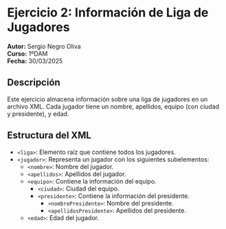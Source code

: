 # Ejercicio 2: Información de Liga de Jugadores

**Autor:** Sergio Negro Oliva  
**Curso:** 1ºDAM  
**Fecha:** 30/03/2025  

## Descripción  
Este ejercicio almacena información sobre una liga de jugadores en un archivo XML. Cada jugador tiene un nombre, apellidos, equipo (con ciudad y presidente), y edad.  

## Estructura del XML  
- `<liga>`: Elemento raíz que contiene todos los jugadores.  
- `<jugador>`: Representa un jugador con los siguientes subelementos:  
  - `<nombre>`: Nombre del jugador.  
  - `<apellidos>`: Apellidos del jugador.  
  - `<equipo>`: Contiene la información del equipo.  
    - `<ciudad>`: Ciudad del equipo.  
    - `<presidente>`: Contiene la información del presidente.  
      - `<nombrePresidente>`: Nombre del presidente.  
      - `<apellidosPresidente>`: Apellidos del presidente.  
  - `<edad>`: Edad del jugador.